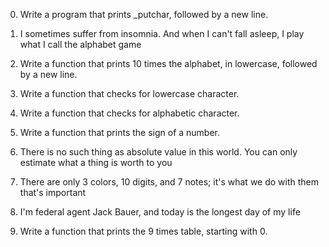 0. Write a program that prints _putchar, followed by a new line.

1. I sometimes suffer from insomnia. And when I can't fall asleep, I play what I call the alphabet game

2. Write a function that prints 10 times the alphabet, in lowercase, followed by a new line.

3. Write a function that checks for lowercase character.

4. Write a function that checks for alphabetic character.

5. Write a function that prints the sign of a number.

6. There is no such thing as absolute value in this world. You can only estimate what a thing is worth to you

7. There are only 3 colors, 10 digits, and 7 notes; it's what we do with them that's important

8. I'm federal agent Jack Bauer, and today is the longest day of my life

9. Write a function that prints the 9 times table, starting with 0.



